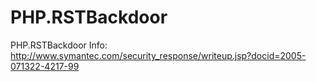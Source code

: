 PHP.RSTBackdoor
===============

PHP.RSTBackdoor
Info:  http://www.symantec.com/security_response/writeup.jsp?docid=2005-071322-4217-99
